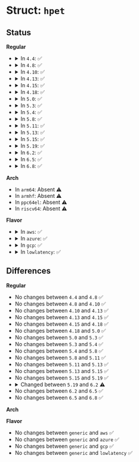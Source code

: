 # Struct: <code>hpet</code>

## Status
<b>Regular</b>
<ul>
<li>
<details>
<summary>In <code>4.4</code>: ✅</summary>

```c
struct hpet {
    u64 hpet_cap;
    u64 res0;
    u64 hpet_config;
    u64 res1;
    u64 hpet_isr;
    u64 res2[25];
    union (anon) _u0;
    u64 res3;
    struct hpet_timer hpet_timers[1];
};
```
</details>
</li>
<li>
<details>
<summary>In <code>4.8</code>: ✅</summary>

```c
struct hpet {
    u64 hpet_cap;
    u64 res0;
    u64 hpet_config;
    u64 res1;
    u64 hpet_isr;
    u64 res2[25];
    union (anon) _u0;
    u64 res3;
    struct hpet_timer hpet_timers[1];
};
```
</details>
</li>
<li>
<details>
<summary>In <code>4.10</code>: ✅</summary>

```c
struct hpet {
    u64 hpet_cap;
    u64 res0;
    u64 hpet_config;
    u64 res1;
    u64 hpet_isr;
    u64 res2[25];
    union (anon) _u0;
    u64 res3;
    struct hpet_timer hpet_timers[1];
};
```
</details>
</li>
<li>
<details>
<summary>In <code>4.13</code>: ✅</summary>

```c
struct hpet {
    u64 hpet_cap;
    u64 res0;
    u64 hpet_config;
    u64 res1;
    u64 hpet_isr;
    u64 res2[25];
    union (anon) _u0;
    u64 res3;
    struct hpet_timer hpet_timers[1];
};
```
</details>
</li>
<li>
<details>
<summary>In <code>4.15</code>: ✅</summary>

```c
struct hpet {
    u64 hpet_cap;
    u64 res0;
    u64 hpet_config;
    u64 res1;
    u64 hpet_isr;
    u64 res2[25];
    union (anon) _u0;
    u64 res3;
    struct hpet_timer hpet_timers[1];
};
```
</details>
</li>
<li>
<details>
<summary>In <code>4.18</code>: ✅</summary>

```c
struct hpet {
    u64 hpet_cap;
    u64 res0;
    u64 hpet_config;
    u64 res1;
    u64 hpet_isr;
    u64 res2[25];
    union (anon) _u0;
    u64 res3;
    struct hpet_timer hpet_timers[1];
};
```
</details>
</li>
<li>
<details>
<summary>In <code>5.0</code>: ✅</summary>

```c
struct hpet {
    u64 hpet_cap;
    u64 res0;
    u64 hpet_config;
    u64 res1;
    u64 hpet_isr;
    u64 res2[25];
    union (anon) _u0;
    u64 res3;
    struct hpet_timer hpet_timers[1];
};
```
</details>
</li>
<li>
<details>
<summary>In <code>5.3</code>: ✅</summary>

```c
struct hpet {
    u64 hpet_cap;
    u64 res0;
    u64 hpet_config;
    u64 res1;
    u64 hpet_isr;
    u64 res2[25];
    union (anon) _u0;
    u64 res3;
    struct hpet_timer hpet_timers[1];
};
```
</details>
</li>
<li>
<details>
<summary>In <code>5.4</code>: ✅</summary>

```c
struct hpet {
    u64 hpet_cap;
    u64 res0;
    u64 hpet_config;
    u64 res1;
    u64 hpet_isr;
    u64 res2[25];
    union (anon) _u0;
    u64 res3;
    struct hpet_timer hpet_timers[1];
};
```
</details>
</li>
<li>
<details>
<summary>In <code>5.8</code>: ✅</summary>

```c
struct hpet {
    u64 hpet_cap;
    u64 res0;
    u64 hpet_config;
    u64 res1;
    u64 hpet_isr;
    u64 res2[25];
    union (anon) _u0;
    u64 res3;
    struct hpet_timer hpet_timers[1];
};
```
</details>
</li>
<li>
<details>
<summary>In <code>5.11</code>: ✅</summary>

```c
struct hpet {
    u64 hpet_cap;
    u64 res0;
    u64 hpet_config;
    u64 res1;
    u64 hpet_isr;
    u64 res2[25];
    union (anon) _u0;
    u64 res3;
    struct hpet_timer hpet_timers[1];
};
```
</details>
</li>
<li>
<details>
<summary>In <code>5.13</code>: ✅</summary>

```c
struct hpet {
    u64 hpet_cap;
    u64 res0;
    u64 hpet_config;
    u64 res1;
    u64 hpet_isr;
    u64 res2[25];
    union (anon) _u0;
    u64 res3;
    struct hpet_timer hpet_timers[1];
};
```
</details>
</li>
<li>
<details>
<summary>In <code>5.15</code>: ✅</summary>

```c
struct hpet {
    u64 hpet_cap;
    u64 res0;
    u64 hpet_config;
    u64 res1;
    u64 hpet_isr;
    u64 res2[25];
    union (anon) _u0;
    u64 res3;
    struct hpet_timer hpet_timers[1];
};
```
</details>
</li>
<li>
<details>
<summary>In <code>5.19</code>: ✅</summary>

```c
struct hpet {
    u64 hpet_cap;
    u64 res0;
    u64 hpet_config;
    u64 res1;
    u64 hpet_isr;
    u64 res2[25];
    union (anon) _u0;
    u64 res3;
    struct hpet_timer hpet_timers[1];
};
```
</details>
</li>
<li>
<details>
<summary>In <code>6.2</code>: ✅</summary>

```c
struct hpet {
    u64 hpet_cap;
    u64 res0;
    u64 hpet_config;
    u64 res1;
    u64 hpet_isr;
    u64 res2[25];
    union (anon) _u0;
    u64 res3;
    struct hpet_timer hpet_timers[0];
};
```
</details>
</li>
<li>
<details>
<summary>In <code>6.5</code>: ✅</summary>

```c
struct hpet {
    u64 hpet_cap;
    u64 res0;
    u64 hpet_config;
    u64 res1;
    u64 hpet_isr;
    u64 res2[25];
    union (anon) _u0;
    u64 res3;
    struct hpet_timer hpet_timers[0];
};
```
</details>
</li>
<li>
<details>
<summary>In <code>6.8</code>: ✅</summary>

```c
struct hpet {
    u64 hpet_cap;
    u64 res0;
    u64 hpet_config;
    u64 res1;
    u64 hpet_isr;
    u64 res2[25];
    union (anon) _u0;
    u64 res3;
    struct hpet_timer hpet_timers[0];
};
```
</details>
</li>
</ul>
<b>Arch</b>
<ul>
<li>
In <code>arm64</code>: Absent ⚠️
</li>
<li>
In <code>armhf</code>: Absent ⚠️
</li>
<li>
In <code>ppc64el</code>: Absent ⚠️
</li>
<li>
In <code>riscv64</code>: Absent ⚠️
</li>
</ul>
<b>Flavor</b>
<ul>
<li>
<details>
<summary>In <code>aws</code>: ✅</summary>

```c
struct hpet {
    u64 hpet_cap;
    u64 res0;
    u64 hpet_config;
    u64 res1;
    u64 hpet_isr;
    u64 res2[25];
    union (anon) _u0;
    u64 res3;
    struct hpet_timer hpet_timers[1];
};
```
</details>
</li>
<li>
<details>
<summary>In <code>azure</code>: ✅</summary>

```c
struct hpet {
    u64 hpet_cap;
    u64 res0;
    u64 hpet_config;
    u64 res1;
    u64 hpet_isr;
    u64 res2[25];
    union (anon) _u0;
    u64 res3;
    struct hpet_timer hpet_timers[1];
};
```
</details>
</li>
<li>
<details>
<summary>In <code>gcp</code>: ✅</summary>

```c
struct hpet {
    u64 hpet_cap;
    u64 res0;
    u64 hpet_config;
    u64 res1;
    u64 hpet_isr;
    u64 res2[25];
    union (anon) _u0;
    u64 res3;
    struct hpet_timer hpet_timers[1];
};
```
</details>
</li>
<li>
<details>
<summary>In <code>lowlatency</code>: ✅</summary>

```c
struct hpet {
    u64 hpet_cap;
    u64 res0;
    u64 hpet_config;
    u64 res1;
    u64 hpet_isr;
    u64 res2[25];
    union (anon) _u0;
    u64 res3;
    struct hpet_timer hpet_timers[1];
};
```
</details>
</li>
</ul>

## Differences
<b>Regular</b>
<ul>
<li>
No changes between <code>4.4</code> and <code>4.8</code> ✅
</li>
<li>
No changes between <code>4.8</code> and <code>4.10</code> ✅
</li>
<li>
No changes between <code>4.10</code> and <code>4.13</code> ✅
</li>
<li>
No changes between <code>4.13</code> and <code>4.15</code> ✅
</li>
<li>
No changes between <code>4.15</code> and <code>4.18</code> ✅
</li>
<li>
No changes between <code>4.18</code> and <code>5.0</code> ✅
</li>
<li>
No changes between <code>5.0</code> and <code>5.3</code> ✅
</li>
<li>
No changes between <code>5.3</code> and <code>5.4</code> ✅
</li>
<li>
No changes between <code>5.4</code> and <code>5.8</code> ✅
</li>
<li>
No changes between <code>5.8</code> and <code>5.11</code> ✅
</li>
<li>
No changes between <code>5.11</code> and <code>5.13</code> ✅
</li>
<li>
No changes between <code>5.13</code> and <code>5.15</code> ✅
</li>
<li>
No changes between <code>5.15</code> and <code>5.19</code> ✅
</li>
<li>
<details>
<summary>Changed between <code>5.19</code> and <code>6.2</code> ⚠️</summary>
<ul>
<li>
<b>Field type changed. </b>
<code>struct hpet_timer hpet_timers[1]</code> ➡️ <code>struct hpet_timer hpet_timers[0]</code>
</li>
</ul>
</details>
</li>
<li>
No changes between <code>6.2</code> and <code>6.5</code> ✅
</li>
<li>
No changes between <code>6.5</code> and <code>6.8</code> ✅
</li>
</ul>
<b>Arch</b>
<ul>
</ul>
<b>Flavor</b>
<ul>
<li>
No changes between <code>generic</code> and <code>aws</code> ✅
</li>
<li>
No changes between <code>generic</code> and <code>azure</code> ✅
</li>
<li>
No changes between <code>generic</code> and <code>gcp</code> ✅
</li>
<li>
No changes between <code>generic</code> and <code>lowlatency</code> ✅
</li>
</ul>
